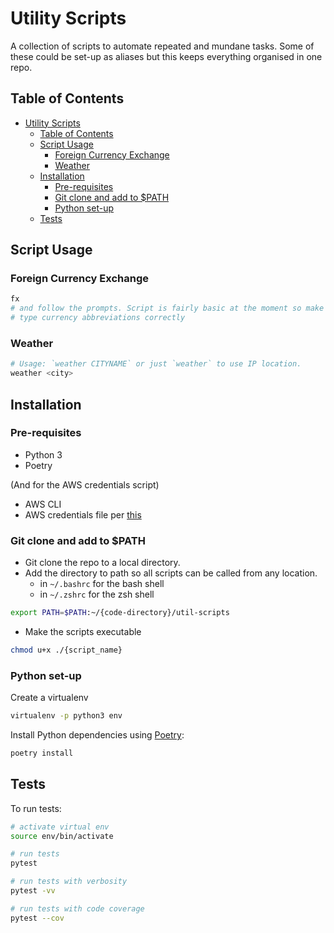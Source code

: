 # Utility Scripts

A collection of scripts to automate repeated and mundane tasks. Some of these could be set-up as aliases but this keeps everything organised in one repo.

## Table of Contents

- [Utility Scripts](#utility-scripts)
  - [Table of Contents](#table-of-contents)
  - [Script Usage](#script-usage)
    - [Foreign Currency Exchange](#foreign-currency-exchange)
    - [Weather](#weather)
  - [Installation](#installation)
    - [Pre-requisites](#pre-requisites)
    - [Git clone and add to $PATH](#git-clone-and-add-to-path)
    - [Python set-up](#python-set-up)
  - [Tests](#tests)

## Script Usage

### Foreign Currency Exchange

```bash
fx
# and follow the prompts. Script is fairly basic at the moment so make sure to
# type currency abbreviations correctly
```

### Weather

```bash
# Usage: `weather CITYNAME` or just `weather` to use IP location.
weather <city>
```

## Installation

### Pre-requisites

* Python 3
* Poetry

(And for the AWS credentials script)

* AWS CLI
* AWS credentials file per [this](https://aws.amazon.com/blogs/security/a-new-and-standardized-way-to-manage-credentials-in-the-aws-sdks/)

### Git clone and add to $PATH

* Git clone the repo to a local directory.
* Add the directory to path so all scripts can be called from any location.
  * in `~/.bashrc` for the bash shell
  * in `~/.zshrc` for the zsh shell

```bash
export PATH=$PATH:~/{code-directory}/util-scripts
```

* Make the scripts executable

```bash
chmod u+x ./{script_name}
```

### Python set-up

Create a virtualenv

```bash
virtualenv -p python3 env
```

Install Python dependencies using [Poetry](https://poetry.eustace.io/docs/cli/):

```bash
poetry install
```

## Tests

To run tests:

```bash
# activate virtual env
source env/bin/activate

# run tests
pytest

# run tests with verbosity
pytest -vv

# run tests with code coverage
pytest --cov
```
